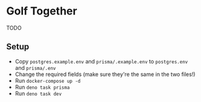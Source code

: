 # Golf Together

TODO

## Setup

* Copy `postgres.example.env` and `prisma/.example.env` to `postgres.env` and `prisma/.env`
* Change the required fields (make sure they're the same in the two files!)
* Run `docker-compose up -d`
* Run `deno task prisma`
* Run `deno task dev`
